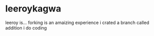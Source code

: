 # leeroykagwa
leeroy is...
forking is an amaizing experience
i crated a branch called addition
i do coding
